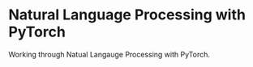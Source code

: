 # Natural Language Processing with PyTorch

Working through Natual Langauge Processing with PyTorch.

